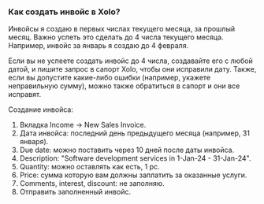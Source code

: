 ### Как создать инвойс в Xolo?

Инвойсы я создаю в первых числах текущего месяца, за прошлый месяц. Важно успеть это сделать до 4 числа
текущего месяца. Например, инвойс за январь я создаю до 4 февраля.

Если вы не успеете создать инвойс до 4 числа, создавайте его с любой датой, и пишите запрос в сапорт Xolo, чтобы они
исправили дату. Также, если вы допустите какие-либо ошибки (например, укажете неправильную сумму), можно также
обратиться в сапорт и они все исправят.

Создание инвойса:

1. Вкладка Income -> New Sales Invoice.
2. Дата инвойса: последний день предыдущего месяца (например, 31 января).
3. Due date: можно поставить через 10 дней после даты инвойса.
4. Description: "Software development services in 1-Jan-24 - 31-Jan-24".
5. Quantity: можно оставлять как есть, 1 pc.
6. Price: сумма которую вам должны заплатить за оказанные услуги.
7. Comments, interest, discount: не заполняю.
8. Отправить заполненный инвойс.
